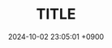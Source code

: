 ---
layout: post
title: TITLE
date: 2024-10-02 23:05:01 +0900
categories: [Blogging, SUB_CATEGORIE]
tags: [TAG]     # TAG names should always be lowercase
---